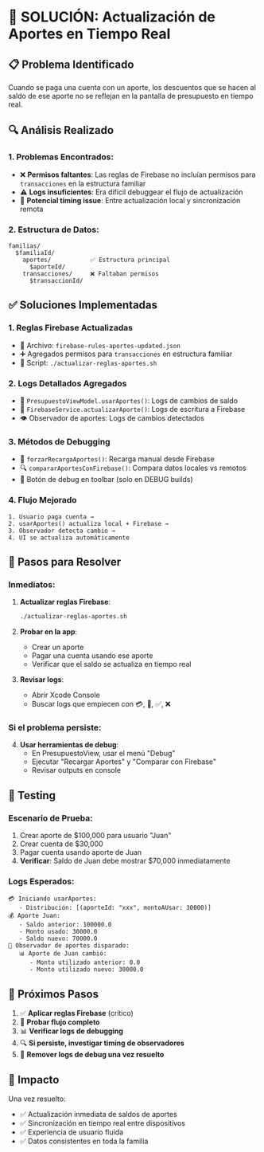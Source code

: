 # 🔧 SOLUCIÓN: Actualización de Aportes en Tiempo Real

## 📋 Problema Identificado
Cuando se paga una cuenta con un aporte, los descuentos que se hacen al saldo de ese aporte no se reflejan en la pantalla de presupuesto en tiempo real.

## 🔍 Análisis Realizado

### 1. Problemas Encontrados:
- ❌ **Permisos faltantes**: Las reglas de Firebase no incluían permisos para `transacciones` en la estructura familiar
- ⚠️ **Logs insuficientes**: Era difícil debuggear el flujo de actualización
- 🐛 **Potencial timing issue**: Entre actualización local y sincronización remota

### 2. Estructura de Datos:
```
familias/
  $familiaId/
    aportes/           ✅ Estructura principal
      $aporteId/
    transacciones/     ❌ Faltaban permisos
      $transaccionId/
```

## ✅ Soluciones Implementadas

### 1. **Reglas Firebase Actualizadas**
- 📄 Archivo: `firebase-rules-aportes-updated.json`
- ➕ Agregados permisos para `transacciones` en estructura familiar
- 🔧 Script: `./actualizar-reglas-aportes.sh`

### 2. **Logs Detallados Agregados**
- 🐛 `PresupuestoViewModel.usarAportes()`: Logs de cambios de saldo
- 🔄 `FirebaseService.actualizarAporte()`: Logs de escritura a Firebase
- 👁️ Observador de aportes: Logs de cambios detectados

### 3. **Métodos de Debugging**
- 🔄 `forzarRecargaAportes()`: Recarga manual desde Firebase
- 🔍 `compararAportesConFirebase()`: Compara datos locales vs remotos
- 🧪 Botón de debug en toolbar (solo en DEBUG builds)

### 4. **Flujo Mejorado**
```
1. Usuario paga cuenta → 
2. usarAportes() actualiza local + Firebase → 
3. Observador detecta cambio → 
4. UI se actualiza automáticamente
```

## 📝 Pasos para Resolver

### Inmediatos:
1. **Actualizar reglas Firebase**:
   ```bash
   ./actualizar-reglas-aportes.sh
   ```

2. **Probar en la app**:
   - Crear un aporte
   - Pagar una cuenta usando ese aporte
   - Verificar que el saldo se actualiza en tiempo real

3. **Revisar logs**:
   - Abrir Xcode Console
   - Buscar logs que empiecen con 💳, 🔄, ✅, ❌

### Si el problema persiste:
4. **Usar herramientas de debug**:
   - En PresupuestoView, usar el menú "Debug"
   - Ejecutar "Recargar Aportes" y "Comparar con Firebase"
   - Revisar outputs en console

## 🧪 Testing

### Escenario de Prueba:
1. Crear aporte de $100,000 para usuario "Juan"
2. Crear cuenta de $30,000 
3. Pagar cuenta usando aporte de Juan
4. **Verificar**: Saldo de Juan debe mostrar $70,000 inmediatamente

### Logs Esperados:
```
💳 Iniciando usarAportes:
   - Distribución: [(aporteId: "xxx", montoAUsar: 30000)]
💰 Aporte Juan:
   - Saldo anterior: 100000.0
   - Monto usado: 30000.0
   - Saldo nuevo: 70000.0
🔄 Observador de aportes disparado:
   📊 Aporte de Juan cambió:
      - Monto utilizado anterior: 0.0
      - Monto utilizado nuevo: 30000.0
```

## 🎯 Próximos Pasos

1. ✅ **Aplicar reglas Firebase** (crítico)
2. 🧪 **Probar flujo completo**
3. 📊 **Verificar logs de debugging**
4. 🔍 **Si persiste, investigar timing de observadores**
5. 🧹 **Remover logs de debug una vez resuelto**

## 📱 Impacto

Una vez resuelto:
- ✅ Actualización inmediata de saldos de aportes
- ✅ Sincronización en tiempo real entre dispositivos
- ✅ Experiencia de usuario fluida
- ✅ Datos consistentes en toda la familia
